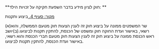 **חוק לציון מידע בדבר השפעת חקיקה על זכויות הילד: **

[מקור: סעיף 4. ](https://he.wikisource.org/wiki/%D7%97%D7%95%D7%A7-%D7%99%D7%A1%D7%95%D7%93:_%D7%94%D7%9B%D7%A0%D7%A1%D7%AA#%D7%A1%D7%A2%D7%99%D7%A3_4)
ביצוע ותקנות

(א)שר המשפטים ממונה על ביצוע חוק זה לענין הצעות חוק מטעם הממשלה, והוא רשאי, באישור ועדת החוקה חוק ומשפט של הכנסת, להתקין תקנות לביצועו.(ב)יושב ראש הכנסת ממונה על ביצוע חוק זה לענין הצעות חוק מטעם חברי הכנסת והוא רשאי, באישור ועדת הכנסת, להתקין תקנות לביצועו.